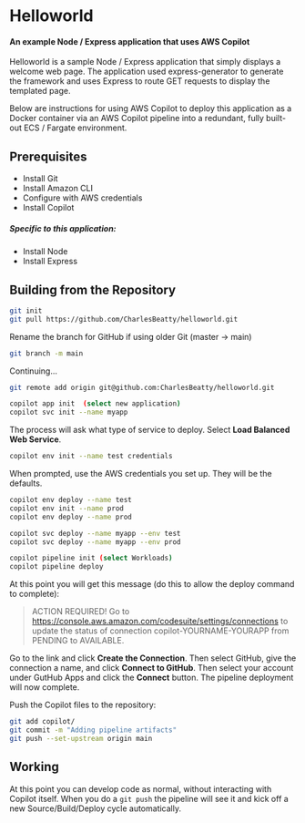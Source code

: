 # Helloworld
#### An example Node / Express application that uses AWS Copilot

Helloworld is a sample Node / Express application that simply displays a welcome web page. The application used express-generator to generate the framework and uses Express to route GET requests to display the templated page.

Below are instructions for using AWS Copilot to deploy this application as a Docker container via an AWS Copilot pipeline into a redundant, fully built-out  ECS / Fargate environment.

## Prerequisites
- Install Git
- Install Amazon CLI
- Configure with AWS credentials
- Install Copilot
##### Specific to this application:
- Install Node
- Install Express

## Building from the Repository
```sh
git init
git pull https://github.com/CharlesBeatty/helloworld.git
```
Rename the branch for GitHub if using older Git (master -> main)
```sh
git branch -m main
```
Continuing...
```sh
git remote add origin git@github.com:CharlesBeatty/helloworld.git

copilot app init  (select new application)
copilot svc init --name myapp
```

The process will ask what type of service to deploy. Select **Load Balanced Web Service**.

```sh
copilot env init --name test credentials
```
When prompted, use the AWS credentials you set up. They will be the defaults.
```sh
copilot env deploy --name test
copilot env init --name prod
copilot env deploy --name prod

copilot svc deploy --name myapp --env test
copilot svc deploy --name myapp --env prod

copilot pipeline init (select Workloads)
copilot pipeline deploy
```

At this point you will get this message (do this to allow the deploy command to complete):

> ACTION REQUIRED! Go to https://console.aws.amazon.com/codesuite/settings/connections to update 
> the status of connection copilot-YOURNAME-YOURAPP from PENDING to AVAILABLE.

Go to the link and click **Create the Connection**.
Then select GitHub, give the connection a name, and click **Connect to GitHub**.
Then select your account under GutHub Apps and click the **Connect** button.
The pipeline deployment will now complete.

Push the Copilot files to the repository:
```sh
git add copilot/
git commit -m "Adding pipeline artifacts"
git push --set-upstream origin main
```

## Working

At this point you can develop code as normal, without interacting with Copilot itself. When you do a `git push` the pipeline will see it and kick off a new Source/Build/Deploy cycle automatically.

